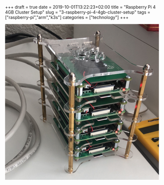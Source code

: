 +++ 
draft = true
date = 2019-10-01T13:22:23+02:00
title = "Raspberry Pi 4 4GB Cluster Setup"
slug = "3-raspberry-pi-4-4gb-cluster-setup" 
tags = ["raspberry-pi","arm","k3s"]
categories = ["technology"]
+++

![raspikube](/images/posts/3/raspikube.jpg)
